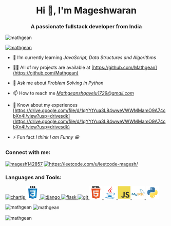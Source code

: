 <h1 align="center">Hi 👋, I'm Mageshwaran</h1>
<h3 align="center">A passionate fullstack developer from India</h3>

<p align="left"> <img src="https://komarev.com/ghpvc/?username=mathgean&label=Profile%20views&color=0e75b6&style=flat" alt="mathgean" /> </p>

<p align="left"> <a href="https://github.com/ryo-ma/github-profile-trophy"><img src="https://github-profile-trophy.vercel.app/?username=mathgean" alt="mathgean" /></a> </p>

- 🌱 I’m currently learning *JavaScript, Data Structures and Algorithms*

- 👨‍💻 All of my projects are available at [https://github.com/Mathgean](https://github.com/Mathgean)

- 💬 Ask me about *Problem Solving in Python*

- 📫 How to reach me *Mathgeanshgavelu1729@gmail.com*

- 📄 Know about my experiences [https://drive.google.com/file/d/1qYYtYua3L84wweVWWMMamO9A74cbXn4I/view?usp=drivesdk](https://drive.google.com/file/d/1qYYtYua3L84wweVWWMMamO9A74cbXn4I/view?usp=drivesdk)

- ⚡ Fun fact *I think I am Funny 😀*

<h3 align="left">Connect with me:</h3>
<p align="left">
<a href="https://linkedin.com/in/magesh142857" target="blank"><img align="center" src="https://raw.githubusercontent.com/rahuldkjain/github-profile-readme-generator/master/src/images/icons/Social/linked-in-alt.svg" alt="magesh142857" height="30" width="40" /></a>
<a href="https://www.leetcode.com/https://leetcode.com/u/leetcode-magesh/" target="blank"><img align="center" src="https://raw.githubusercontent.com/rahuldkjain/github-profile-readme-generator/master/src/images/icons/Social/leet-code.svg" alt="https://leetcode.com/u/leetcode-magesh/" height="30" width="40" /></a>
</p>

<h3 align="left">Languages and Tools:</h3>
<p align="left"> <a href="https://www.chartjs.org" target="_blank" rel="noreferrer"> <img src="https://www.chartjs.org/media/logo-title.svg" alt="chartjs" width="40" height="40"/> </a> <a href="https://www.w3schools.com/css/" target="_blank" rel="noreferrer"> <img src="https://raw.githubusercontent.com/devicons/devicon/master/icons/css3/css3-original-wordmark.svg" alt="css3" width="40" height="40"/> </a> <a href="https://www.djangoproject.com/" target="_blank" rel="noreferrer"> <img src="https://cdn.worldvectorlogo.com/logos/django.svg" alt="django" width="40" height="40"/> </a> <a href="https://flask.palletsprojects.com/" target="_blank" rel="noreferrer"> <img src="https://www.vectorlogo.zone/logos/pocoo_flask/pocoo_flask-icon.svg" alt="flask" width="40" height="40"/> </a> <a href="https://git-scm.com/" target="_blank" rel="noreferrer"> <img src="https://www.vectorlogo.zone/logos/git-scm/git-scm-icon.svg" alt="git" width="40" height="40"/> </a> <a href="https://www.w3.org/html/" target="_blank" rel="noreferrer"> <img src="https://raw.githubusercontent.com/devicons/devicon/master/icons/html5/html5-original-wordmark.svg" alt="html5" width="40" height="40"/> </a> <a href="https://www.java.com" target="_blank" rel="noreferrer"> <img src="https://raw.githubusercontent.com/devicons/devicon/master/icons/java/java-original.svg" alt="java" width="40" height="40"/> </a> <a href="https://developer.mozilla.org/en-US/docs/Web/JavaScript" target="_blank" rel="noreferrer"> <img src="https://raw.githubusercontent.com/devicons/devicon/master/icons/javascript/javascript-original.svg" alt="javascript" width="40" height="40"/> </a> <a href="https://www.mysql.com/" target="_blank" rel="noreferrer"> <img src="https://raw.githubusercontent.com/devicons/devicon/master/icons/mysql/mysql-original-wordmark.svg" alt="mysql" width="40" height="40"/> </a> <a href="https://www.python.org" target="_blank" rel="noreferrer"> <img src="https://raw.githubusercontent.com/devicons/devicon/master/icons/python/python-original.svg" alt="python" width="40" height="40"/> </a> </p>

<p><img align="left" src="https://github-readme-stats.vercel.app/api/top-langs?username=mathgean&show_icons=true&locale=en&layout=compact" alt="mathgean" /></p>

<p>&nbsp;<img align="center" src="https://github-readme-stats.vercel.app/api?username=mathgean&show_icons=true&locale=en" alt="mathgean" /></p>

<p><img align="center" src="https://github-readme-streak-stats.herokuapp.com/?user=mathgean&" alt="mathgean" /></p>
